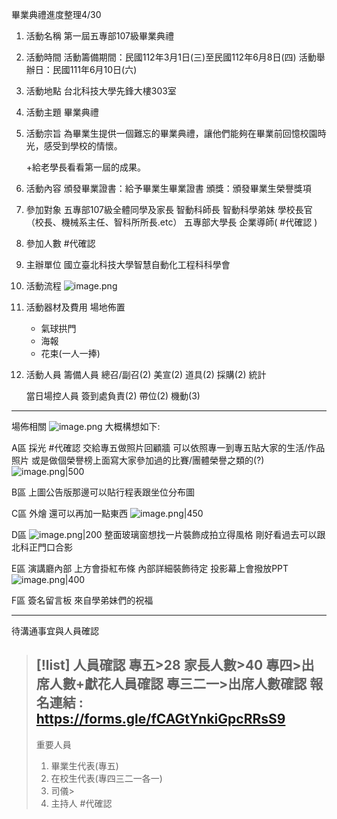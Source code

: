 畢業典禮進度整理4/30


1. 活動名稱 
	第一屆五專部107級畢業典禮
1. 活動時間
	活動籌備期間：民國112年3月1日(三)至民國112年6月8日(四)
	活動舉辦日：民國111年6月10日(六)
1. 活動地點
	台北科技大學先鋒大樓303室
2. 活動主題
	畢業典禮
1. 活動宗旨
	為畢業生提供一個難忘的畢業典禮，讓他們能夠在畢業前回憶校園時光，感受到學校的情懷。
	
	+給老學長看看第一屆的成果。
1. 活動內容
	頒發畢業證書：給予畢業生畢業證書
	頒獎：頒發畢業生榮譽獎項
1. 參加對象
	五專部107級全體同學及家長
	智動科師長
	智動科學弟妹
	學校長官（校長、機械系主任、智科所所長.etc）
	五專部大學長
	企業導師( #代確認 )
1. 參加人數
	#代確認
1. 主辦單位
	國立臺北科技大學智慧自動化工程科科學會
1. 活動流程
	![image.png](https://raw.githubusercontent.com/laudantstolam/imagesource/main/202304301031947.png)

1. 活動器材及費用
	場地佈置
	- 氣球拱門
	- 海報
	- 花束(一人一捧)
1. 活動人員
	籌備人員
		總召/副召(2)
		美宣(2)
		道具(2)
		採購(2)
		統計
		
	當日場控人員
		簽到處負責(2)
		帶位(2)
		機動(3)

----
場佈相關
![image.png](https://raw.githubusercontent.com/laudantstolam/imagesource/main/202304301015509.png)
大概構想如下:

A區
	採光 #代確認 
	交給專五做照片回顧牆
	可以依照專一到專五貼大家的生活/作品照片
	或是做個榮譽榜上面寫大家參加過的比賽/團體榮譽之類的(?)
	![image.png|500](https://raw.githubusercontent.com/laudantstolam/imagesource/main/202304301022648.png)

B區
	上圖公告版那邊可以貼行程表跟坐位分布圖

C區
	外燴
	還可以再加一點東西
	![image.png|450](https://raw.githubusercontent.com/laudantstolam/imagesource/main/202304301027427.png)


D區
	![image.png|200](https://raw.githubusercontent.com/laudantstolam/imagesource/main/202304301026638.png)
	整面玻璃窗想找一片裝飾成拍立得風格
	剛好看過去可以跟北科正門口合影

E區
	演講廳內部
	上方會掛紅布條
	內部詳細裝飾待定
	投影幕上會撥放PPT
	![image.png|400](https://raw.githubusercontent.com/laudantstolam/imagesource/main/202304301028193.png)

F區
	簽名留言板
	來自學弟妹們的祝福

---
待溝通事宜與人員確認

>[!list] 人員確認
>專五>28
>家長人數>40
>專四>出席人數+獻花人員確認
>專三二一>出席人數確認
>報名連結 :　https://forms.gle/fCAGtYnkiGpcRRsS9
>---
>重要人員
>1. 畢業生代表(專五)
>2. 在校生代表(專四三二一各一)
>3. 司儀>
>4. 主持人 #代確認 

